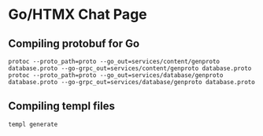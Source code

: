 # Go/HTMX Chat Page

## Compiling protobuf for Go
```
protoc --proto_path=proto --go_out=services/content/genproto database.proto --go-grpc_out=services/content/genproto database.proto
protoc --proto_path=proto --go_out=services/database/genproto database.proto --go-grpc_out=services/database/genproto database.proto
```

## Compiling templ files
```
templ generate
```
